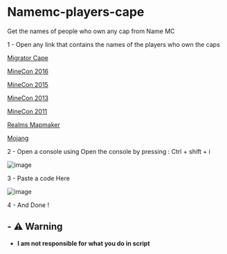 # Namemc-players-cape
Get the names of people who own any cap from Name MC


1 - Open any link that contains the names of the players who own the caps 

[Migrator Cape](https://ar.namemc.com/cape/8a6cc02cc86e43f1) 

[MineCon 2016](https://ar.namemc.com/cape/1981aad373fa9754)

[MineCon 2015](https://ar.namemc.com/cape/72ee2cfcefbfc081)

[MineCon 2013](https://ar.namemc.com/cape/0e4cc75a5f8a886d)

[MineCon 2011](https://ar.namemc.com/cape/9349fa25c64ae935)

[Realms Mapmaker](https://ar.namemc.com/cape/11a3dcc4d826d0a1)

[Mojang](https://ar.namemc.com/cape/cb5dd34bee340182)

2 - Open a console using 
Open the console by pressing : Ctrl + shift + i

![image](https://user-images.githubusercontent.com/79132216/143767924-25a8622d-235c-4fd8-aaf5-0f536d50ff5c.png)

3 - Paste a code Here 

![image](https://user-images.githubusercontent.com/79132216/143767966-2714b2c2-71d0-4220-a5d8-9496684d4f61.png)

4 - And Done !
 
## - ⚠ Warning

- **I am not responsible for what you do in script**
